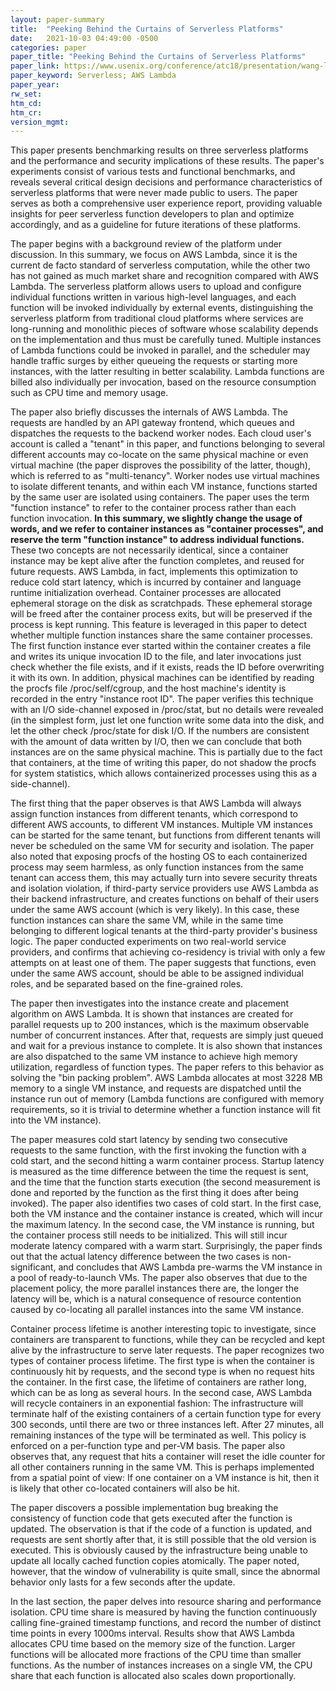 ```yaml
---
layout: paper-summary
title:  "Peeking Behind the Curtains of Serverless Platforms"
date:   2021-10-03 04:49:00 -0500
categories: paper
paper_title: "Peeking Behind the Curtains of Serverless Platforms"
paper_link: https://www.usenix.org/conference/atc18/presentation/wang-liang
paper_keyword: Serverless; AWS Lambda
paper_year: 
rw_set:
htm_cd:
htm_cr:
version_mgmt:
---
```


This paper presents benchmarking results on three serverless platforms and the performance and security implications
of these results. The paper's experiments consist of various tests and functional benchmarks, and reveals 
several critical design decisions and performance characteristics of serverless platforms that were never made public 
to users. The paper serves as both a comprehensive user experience report, providing valuable insights for peer 
serverless function developers to plan and optimize accordingly, and as a guideline for future iterations of these
platforms.

The paper begins with a background review of the platform under discussion. In this summary, we focus on AWS Lambda,
since it is the current de facto standard of serverless computation, while the other two has not gained as much market
share and recognition compared with AWS Lambda. 
The serverless platform allows users to upload and configure individual functions written in various high-level 
languages, and each function will be invoked individually by external events, distinguishing the serverless platform
from traditional cloud platforms where services are long-running and monolithic pieces of software whose scalability
depends on the implementation and thus must be carefully tuned.
Multiple instances of Lambda functions could be invoked in parallel, and the scheduler may handle traffic surges by
either queueing the requests or starting more instances, with the latter resulting in better scalability.
Lambda functions are billed also individually per invocation, based on the resource consumption such as CPU time and
memory usage.

The paper also briefly discusses the internals of AWS Lambda. The requests are handled by an API gateway frontend,
which queues and dispatches the requests to the backend worker nodes. 
Each cloud user's account is called a "tenant" in this paper, and functions belonging to several different accounts may 
co-locate on the same physical machine or even virtual machine (the paper disproves the possibility of the latter, 
though), which is referred to as "multi-tenancy".
Worker nodes use virtual machines to isolate different tenants, and within each VM instance, functions started by
the same user are isolated using containers. The paper uses the term "function instance" to refer to the container
process rather than each function invocation. **In this summary, we slightly change the usage of words, and we refer
to container instances as "container processes", and reserve the term "function instance" to address individual 
functions.** These two concepts are not necessarily identical, since a container instance may be kept alive after the 
function completes, and reused for future requests. AWS Lambda, in fact, implements this optimization to reduce cold
start latency, which is incurred by container and language runtime initialization overhead.
Container processes are allocated ephemeral storage on the disk as scratchpads. These ephemeral storage will be freed
after the container process exits, but will be preserved if the process is kept running.
This feature is leveraged in this paper to detect whether multiple function instances share the same container 
processes. The first function instance ever started within the container creates a file and writes its unique 
invocation ID to the file, and later invocations just check whether the file exists, and if it exists, reads 
the ID before overwriting it with its own.
In addition, physical machines can be identified by reading the procfs file /proc/self/cgroup, and the host machine's
identity is recorded in the entry "instance root ID". The paper verifies this technique with an I/O side-channel 
exposed in /proc/stat, but no details were revealed (in the simplest form, just let one function write some data 
into the disk, and let the other check /proc/state for disk I/O. If the numbers are consistent with the amount of data 
written by I/O, then we can conclude that both instances are on the same physical machine. This is partially
due to the fact that containers, at the time of writing this paper, do not shadow the procfs for system statistics,
which allows containerized processes using this as a side-channel).

The first thing that the paper observes is that AWS Lambda will always assign function instances from different 
tenants, which correspond to different AWS accounts, to different VM instances. Multiple VM instances can be started
for the same tenant, but functions from different tenants will never be scheduled on the same VM for security and 
isolation. The paper also noted that exposing procfs of the hosting OS to each containerized process may seem harmless,
as only function instances from the same tenant can access them, this may actually turn into severe security threats
and isolation violation, if third-party service providers use AWS Lambda as their backend infrastructure, and creates 
functions on behalf of their users under the same AWS account (which is very likely). In this case, 
these function instances can share the same VM, while in the same time belonging to different logical tenants at the 
third-party provider's business logic. The paper conducted experiments on two real-world service providers, and 
confirms that achieving co-residency is trivial with only a few attempts on at least one of them.
The paper suggests that functions, even under the same AWS account, should be able to be assigned individual roles, and
be separated based on the fine-grained roles.

The paper then investigates into the instance create and placement algorithm on AWS Lambda. 
It is shown that instances are created for parallel requests up to 200 instances, which is the maximum observable 
number of concurrent instances. After that, requests are simply just queued and wait for a previous instance to 
complete. 
It is also shown that instances are also dispatched to the same VM instance to achieve high memory utilization, 
regardless of function types. The paper refers to this behavior as solving the "bin packing problem".
AWS Lambda allocates at most 3228 MB memory to a single VM instance, and requests are dispatched until the instance
run out of memory (Lambda functions are configured with memory requirements, so it is trivial to determine
whether a function instance will fit into the VM instance).

The paper measures cold start latency by sending two consecutive requests to the same function, with the first invoking 
the function with a cold start, and the second hitting a warm container process. 
Startup latency is measured as the time difference between the time the request is sent, and the time that the 
function starts execution (the second measurement is done and reported by the function as the first thing it does after 
being invoked).
The paper also identifies two cases of cold start. In the first case, both the VM instance and the container instance
is created, which will incur the maximum latency. In the second case, the VM instance is running, but the container
process still needs to be initialized. This will still incur moderate latency compared with a warm start.
Surprisingly, the paper finds out that the actual latency difference between the two cases is non-significant, and 
concludes that AWS Lambda pre-warms the VM instance in a pool of ready-to-launch VMs.
The paper also observes that due to the placement policy, the more parallel instances there are, the longer the latency
will be, which is a natural consequence of resource contention caused by co-locating all parallel instances into the 
same VM instance.

Container process lifetime is another interesting topic to investigate, since containers are transparent to functions,
while they can be recycled and kept alive by the infrastructure to serve later requests. 
The paper recognizes two types of container process lifetime. The first type is when the container is continuously hit
by requests, and the second type is when no request hits the container.
In the first case, the lifetime of containers are rather long, which can be as long as several hours.
In the second case, AWS Lambda will recycle containers in an exponential fashion: The infrastructure will terminate 
half of the existing containers of a certain function type for every 300 seconds, until there are two or three instances
left. After 27 minutes, all remaining instances of the type will be terminated as well.
This policy is enforced on a per-function type and per-VM basis.
The paper also observes that, any request that hits a container will reset the idle counter for all other 
containers running in the same VM. This is perhaps implemented from a spatial point of view: If one container
on a VM instance is hit, then it is likely that other co-located containers will also be hit. 

The paper discovers a possible implementation bug breaking the consistency of function code that gets executed after the
function is updated. The observation is that if the code of a function is updated, and requests are sent shortly
after that, it is still possible that the old version is executed. This is obviously caused by the infrastructure 
being unable to update all locally cached function copies atomically. The paper noted, however, that the window of 
vulnerability is quite small, since the abnormal behavior only lasts for a few seconds after the update.

In the last section, the paper delves into resource sharing and performance isolation. 
CPU time share is measured by having the function continuously calling fine-grained timestamp functions, and record 
the number of distinct time points in every 1000ms interval.
Results show that AWS Lambda allocates CPU time based on the memory size of the function. Larger functions will be allocated more fractions of the CPU time than smaller functions. As the number of instances increases on a single 
VM, the CPU share that each function is allocated also scales down proportionally.
